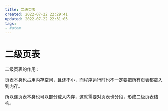 ```yaml
---
title: 二级页表
created: 2022-07-22 22:29:41
updated: 2022-07-22 22:31:03
tags: 
- #atom
---
```

# 二级页表

二级页表的作用：

页表本身也占用内存空间，且还不小，而程序运行时也不一定要把所有页表都载入到内存。

所以连页表本身也可以部分载入内存，这就需要对页表也分段，形成二级页表结构。
